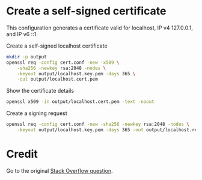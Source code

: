# Create a self-signed certificate

This configuration generates a certificate valid for localhost, IP v4 127.0.0.1, and IP v6 ::1.


Create a self-signed localhost certificate 
```bash
mkdir -p output
openssl req -config cert.conf -new -x509 \
    -sha256 -newkey rsa:2048 -nodes \
    -keyout output/localhost.key.pem -days 365 \
    -out output/localhost.cert.pem
```

Show the certificate details
```bash
openssl x509 -in output/localhost.cert.pem -text -noout
```

Create a signing request
```bash
openssl req -config cert.conf -new -sha256 -newkey rsa:2048 -nodes \
    -keyout output/localhost.key.pem -days 365 -out output/localhost.req.pem
```



# Credit
Go to the original [Stack Overflow question](https://stackoverflow.com/questions/10175812/how-to-create-a-self-signed-certificate-with-openssl).
